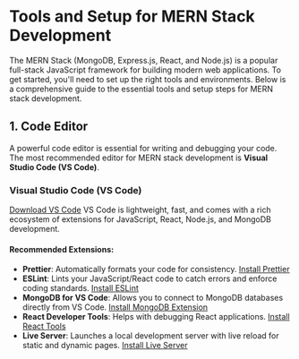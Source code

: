 # Tools and Setup for MERN Stack Development

The MERN Stack (MongoDB, Express.js, React, and Node.js) is a popular full-stack JavaScript framework for building modern web applications. To get started, you'll need to set up the right tools and environments. Below is a comprehensive guide to the essential tools and setup steps for MERN stack development.

## 1. Code Editor
A powerful code editor is essential for writing and debugging your code. The most recommended editor for MERN stack development is **Visual Studio Code (VS Code)**.

### Visual Studio Code (VS Code)
[Download VS Code](https://code.visualstudio.com/)
VS Code is lightweight, fast, and comes with a rich ecosystem of extensions for JavaScript, React, Node.js, and MongoDB development.

#### Recommended Extensions:
- **Prettier**: Automatically formats your code for consistency. [Install Prettier](https://marketplace.visualstudio.com/items?itemName=esbenp.prettier-vscode)
- **ESLint**: Lints your JavaScript/React code to catch errors and enforce coding standards. [Install ESLint](https://marketplace.visualstudio.com/items?itemName=dbaeumer.vscode-eslint)
- **MongoDB for VS Code**: Allows you to connect to MongoDB databases directly from VS Code. [Install MongoDB Extension](https://marketplace.visualstudio.com/items?itemName=mongodb.mongodb-vscode)
- **React Developer Tools**: Helps with debugging React applications. [Install React Tools](https://react.dev/blog/2022/04/01/react-devtools-standalone)
- **Live Server**: Launches a local development server with live reload for static and dynamic pages. [Install Live Server](https://marketplace.visualstudio.com/items?itemName=ritwickdey.LiveServer)